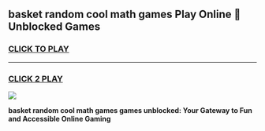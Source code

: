 
## basket random cool math games Play Online 👋 Unblocked Games
<h3>
<a href="https://news.freeplayer.one?title=basket_random_cool_math_games&ref=17CMG">CLICK TO PLAY</a></h3>
<hr>

<h3>
<a href="https://news.freeplayer.one?title=basket_random_cool_math_games&ref=17CMG">CLICK 2 PLAY</a>
  
</h3>

<a href="https://news.freeplayer.one?title=basket_random_cool_math_games&ref=17CMG/"><img src="https://clearcache.store/games.png"></a>


**basket random cool math games games unblocked: Your Gateway to Fun and Accessible Online Gaming**
